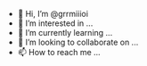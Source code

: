 - 👋 Hi, I’m @grrmiiioi
- 👀 I’m interested in ...
- 🌱 I’m currently learning ...
- 💞️ I’m looking to collaborate on ...
- 📫 How to reach me ...

<!---
grrmiiioi/grrmiiioi is a ✨ special ✨ repository because its `README.md` (this file) appears on your GitHub profile.
You can click the Preview link to take a look at your changes.
--->
